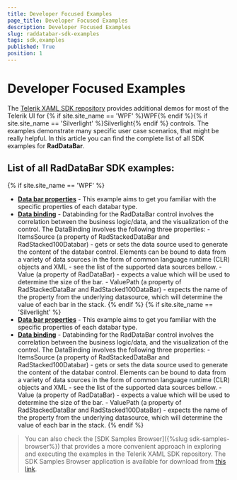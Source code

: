 ```yaml
---
title: Developer Focused Examples
page_title: Developer Focused Examples
description: Developer Focused Examples
slug: raddatabar-sdk-examples
tags: sdk,examples
published: True
position: 1
---
```


# Developer Focused Examples

The [Telerik XAML SDK repository](https://github.com/telerik/xaml-sdk/tree/master/) provides additional demos for most of the Telerik UI for {% if site.site_name == 'WPF' %}WPF{% endif %}{% if site.site_name == 'Silverlight' %}Silverlight{% endif %} controls. The examples demonstrate many specific user case scenarios, that might be really helpful. In this article you can find the complete list of all SDK examples for __RadDataBar__.

## List of all RadDataBar SDK examples:

{% if site.site_name == 'WPF' %}

* __[Data bar properties](https://github.com/telerik/xaml-sdk/tree/master/DataBar/WPF/DataBarProperties)__ - This example aims to get you familiar with the specific properties of each databar type.
* __[Data binding](https://github.com/telerik/xaml-sdk/tree/master/DataBar/WPF/DataBinding)__ - Databinding for the RadDataBar control involves the correlation between the business logic/data, and the visualization of the control. The DataBinding involves the following three properties:   - ItemsSource (a property of RadStackedDataBar and RadStacked100Databar) - gets or sets the data source used to generate the content of the databar control. Elements can be bound to data from a variety of data sources in the form of common language runtime (CLR) objects and XML - see the list of the supported data sources bellow.   - Value (a property of RadDataBar) - expects a value which will be used to determine the size of the bar.   - ValuePath (a property of RadStackedDataBar and RadStacked100DataBar) - expects the name of the property from the underlying datasource, which will determine the value of each bar in the stack.
{% endif %}
{% if site.site_name == 'Silverlight' %}
* __[Data bar properties](https://github.com/telerik/xaml-sdk/tree/master/DataBar/SL/DataBarProperties)__ - This example aims to get you familiar with the specific properties of each databar type.
* __[Data binding](https://github.com/telerik/xaml-sdk/tree/master/DataBar/SL/DataBinding)__ - Databinding for the RadDataBar control involves the correlation between the business logic/data, and the visualization of the control. The DataBinding involves the following three properties:   - ItemsSource (a property of RadStackedDataBar and RadStacked100Databar) - gets or sets the data source used to generate the content of the databar control. Elements can be bound to data from a variety of data sources in the form of common language runtime (CLR) objects and XML - see the list of the supported data sources bellow.   - Value (a property of RadDataBar) - expects a value which will be used to determine the size of the bar.   - ValuePath (a property of RadStackedDataBar and RadStacked100DataBar) - expects the name of the property from the underlying datasource, which will determine the value of each bar in the stack.
{% endif %}

>You can also check the [SDK Samples Browser]({%slug sdk-samples-browser%}) that provides a more convenient approach in exploring and executing the examples in the Telerik XAML SDK repository. The SDK Samples Browser application is available for download from [this link](http://demos.telerik.com/xaml-sdkbrowser/).